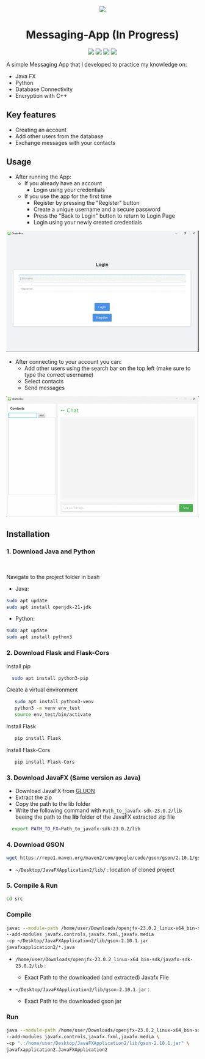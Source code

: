 <p align="center">
  <img src="https://github.com/EgglezosHub/JavaFXApplication2/blob/main/resourses/🗫%C2%A0ChatterBox.png">
</p>

<h1 align="center">Messaging-App (In Progress)</h1>

<p align="center">
  <img src="https://img.shields.io/github/created-at/EgglezosHub/JavaFXApplication2?color=dark%20green">
  <img src="https://img.shields.io/github/contributors/EgglezosHub/JavaFXApplication2?color=dark%20green">
  <img src="https://img.shields.io/github/languages/count/EgglezosHub/JavaFXApplication2?color=dark%20green">
  <img src="https://img.shields.io/github/languages/top/EgglezosHub/JavaFXApplication2?color=dark%20green">
</p>



A simple Messaging App that I developed to practice my knowledge on:
- Java FX
- Python
- Database Connectivity
- Encryption with C++

## Key features
- Creating an account
- Add other users from the database
- Exchange messages with your contacts

## Usage

- After running the App:
  - If you already have an account
    - Login using your credentials
  - If you use the app for the first time 
    - Register by pressing the "Register" button
    - Create a unique username and a secure password
    - Press the "Back to Login" button to return to Login Page
    - Login using your newly created credentials

![alt text](https://github.com/EgglezosHub/JavaFXApplication2/blob/e37f1108bf8d4438d701cdce7293c80b1bb66029/resourses/login.gif)

- After connecting to your account you can:
  - Add other users using the search bar on the top left (make sure to type the correct username)
  - Select contacts
  - Send messages 

![alt text](https://github.com/EgglezosHub/JavaFXApplication2/blob/e37f1108bf8d4438d701cdce7293c80b1bb66029/resourses/Chat.gif)


## Installation
### 1. Download Java and Python
<br/>

Navigate to the project folder in bash
  - Java: 
```bash
sudo apt update
sudo apt install openjdk-21-jdk

```
  - Python:
```bash
sudo apt update
sudo apt install python3
```
### 2. Download Flask and Flask-Cors  

Install pip

```bash
  sudo apt install python3-pip
```

Create a virtual environment

```bash
   sudo apt install python3-venv
   python3 -m venv env_test
   source env_test/bin/activate
```
Install Flask
```bash
   pip install Flask
```
Install Flask-Cors
```bash
   pip install Flask-Cors
```
### 3. Download JavaFX (Same version as Java)
  - Download JavaFX from [GLUON](https://gluonhq.com/products/javafx/)
  - Extract the zip
  - Copy the path to the lib folder
  - Write the following command with `Path_to_javafx-sdk-23.0.2/lib` beeing the path to the **lib** folder of the JavaFX extracted zip file
```bash
  export PATH_TO_FX=Path_to_javafx-sdk-23.0.2/lib
```
### 4. Download GSON
```bash
wget https://repo1.maven.org/maven2/com/google/code/gson/gson/2.10.1/gson-2.10.1.jar -P ~/Desktop/JavaFXApplication2/lib/
```
- `~/Desktop/JavaFXApplication2/lib/` : location of cloned project

### 5. Compile & Run
```bash
cd src
```
### Compile
```bash
javac --module-path /home/user/Downloads/openjfx-23.0.2_linux-x64_bin-sdk/javafx-sdk-23.0.2/lib
--add-modules javafx.controls,javafx.fxml,javafx.media
-cp ~/Desktop/JavaFXApplication2/lib/gson-2.10.1.jar
javafxapplication2/*.java
```
- `/home/user/Downloads/openjfx-23.0.2_linux-x64_bin-sdk/javafx-sdk-23.0.2/lib` :
  - Exact Path to the downloaded (and extracted) Javafx File

- `~/Desktop/JavaFXApplication2/lib/gson-2.10.1.jar` :
  - Exact Path to the downloaded gson jar

### Run
```bash
java --module-path /home/user/Downloads/openjfx-23.0.2_linux-x64_bin-sdk/javafx-sdk-23.0.2/lib \
--add-modules javafx.controls,javafx.fxml,javafx.media \
-cp ".:/home/user/Desktop/JavaFXApplication2/lib/gson-2.10.1.jar" \
javafxapplication2.JavaFXApplication2

```






